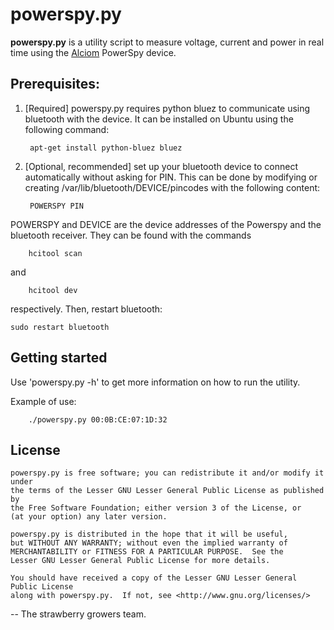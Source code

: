 powerspy.py
===========

**powerspy.py** is a utility script to measure voltage, current and power in real time using the [Alciom](http://www.alciom.com/) PowerSpy device.

## Prerequisites:

1. [Required] powerspy.py requires python bluez to communicate using bluetooth with the device. It can be installed on Ubuntu using the following command:

		apt-get install python-bluez bluez

2. [Optional, recommended] set up your bluetooth device to connect automatically without asking for PIN.
This can be done by modifying or creating /var/lib/bluetooth/DEVICE/pincodes with the following content: 

		POWERSPY PIN

POWERSPY and DEVICE are the device addresses of the Powerspy and the bluetooth receiver. They can be found with the commands 

		hcitool scan 

and 

		hcitool dev 

respectively.
Then, restart bluetooth:

	sudo restart bluetooth


## Getting started

Use 'powerspy.py -h' to get more information on how to run the utility.


Example of use:

		./powerspy.py 00:0B:CE:07:1D:32

## License

	powerspy.py is free software; you can redistribute it and/or modify it under
	the terms of the Lesser GNU Lesser General Public License as published by
	the Free Software Foundation; either version 3 of the License, or
	(at your option) any later version.
	
	powerspy.py is distributed in the hope that it will be useful,
	but WITHOUT ANY WARRANTY; without even the implied warranty of
	MERCHANTABILITY or FITNESS FOR A PARTICULAR PURPOSE.  See the
	Lesser GNU Lesser General Public License for more details.
	
	You should have received a copy of the Lesser GNU Lesser General Public License
	along with powerspy.py.  If not, see <http://www.gnu.org/licenses/>

-- The strawberry growers team.
